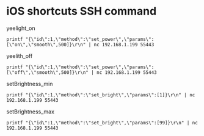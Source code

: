 # iOS shortcuts SSH command
yeelight_on
```shell
printf "{\"id\":1,\"method\":\"set_power\",\"params\":[\"on\",\"smooth\",500]}\r\n" | nc 192.168.1.199 55443
```

yeelith_off
```shell
printf "{\"id\":1,\"method\":\"set_power\",\"params\":[\"off\",\"smooth\",500]}\r\n" | nc 192.168.1.199 55443
```

setBrightness_min
```shell
printf "{\"id\":1,\"method\":\"set_bright\",\"params\":[1]}\r\n" | nc 192.168.1.199 55443
```

setBrightness_max
``` 
printf "{\"id\":1,\"method\":\"set_bright\",\"params\":[99]}\r\n" | nc 192.168.1.199 55443
```
